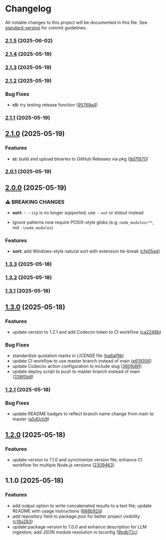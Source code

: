 # Changelog

All notable changes to this project will be documented in this file. See [standard-version](https://github.com/conventional-changelog/standard-version) for commit guidelines.

### [2.1.5](https://github.com/champ8644/tscribe/compare/v2.1.4...v2.1.5) (2025-06-02)

### [2.1.4](https://github.com/champ8644/tscribe/compare/v2.1.3...v2.1.4) (2025-05-19)

### [2.1.3](https://github.com/champ8644/tscribe/compare/v2.1.2...v2.1.3) (2025-05-19)

### [2.1.2](https://github.com/champ8644/tscribe/compare/v2.1.1...v2.1.2) (2025-05-19)


### Bug Fixes

* **cli:** try testing release function ([95769a4](https://github.com/champ8644/tscribe/commit/95769a4be5dda83a61f0323a1d142a779cc2f909))

### [2.1.1](https://github.com/champ8644/tscribe/compare/v2.1.0...v2.1.1) (2025-05-19)

## [2.1.0](https://github.com/champ8644/tscribe/compare/v2.0.1...v2.1.0) (2025-05-19)


### Features

* **ci:** build and upload binaries to GitHub Releases via pkg ([8d7f870](https://github.com/champ8644/tscribe/commit/8d7f87059b2098ded07b0d5663760be68f70bc0b))

### [2.0.1](https://github.com/champ8644/tscribe/compare/v2.0.0...v2.0.1) (2025-05-19)

## [2.0.0](https://github.com/champ8644/tscribe/compare/v1.3.3...v2.0.0) (2025-05-19)


### ⚠ BREAKING CHANGES

* **sort:** - `--zip` is no longer supported; use `--out` or stdout instead
- Ignore patterns now require POSIX-style globs (e.g. `node_modules/**`, not `.\node_modules`)

### Features

* **sort:** add Windows-style natural sort with extension tie-break ([cfe05ed](https://github.com/champ8644/tscribe/commit/cfe05ed7700f5b3e963679c0f0a87596eb4b99e9))

### [1.3.3](https://github.com/champ8644/tscribe/compare/v1.3.2...v1.3.3) (2025-05-18)

### [1.3.2](https://github.com/champ8644/tscribe/compare/v1.3.1...v1.3.2) (2025-05-18)

### [1.3.1](https://github.com/champ8644/tscribe/compare/v1.3.0...v1.3.1) (2025-05-18)

## [1.3.0](https://github.com/champ8644/tscribe/compare/v1.2.1...v1.3.0) (2025-05-18)


### Features

* update version to 1.2.1 and add Codecov token to CI workflow ([ca2246b](https://github.com/champ8644/tscribe/commit/ca2246b3ca75615e332701b5c132bbdecfc9bfbd))


### Bug Fixes

* standardize quotation marks in LICENSE file ([ba6af9b](https://github.com/champ8644/tscribe/commit/ba6af9bd2def2b2c96d7fcbff652920092342b97))
* update CI workflow to use master branch instead of main ([e619356](https://github.com/champ8644/tscribe/commit/e619356df5ed28c0a20367e1881698233d9b2c98))
* update Codecov action configuration to include slug ([3609d9f](https://github.com/champ8644/tscribe/commit/3609d9fa1deeed6c62f251594f1ed45d88dea8d8))
* update deploy script to push to master branch instead of main ([338f0b8](https://github.com/champ8644/tscribe/commit/338f0b8032d861a9ef1d4de3b0ba798086003a9f))

### [1.2.1](https://github.com/champ8644/tscribe/compare/v1.2.0...v1.2.1) (2025-05-18)


### Bug Fixes

* update README badges to reflect branch name change from main to master ([a5d0cb9](https://github.com/champ8644/tscribe/commit/a5d0cb91f8aeb0926e494baee1329b908005a3b6))

## [1.2.0](https://github.com/champ8644/tscribe/compare/v1.1.0...v1.2.0) (2025-05-18)


### Features

* update version to 1.1.0 and synchronize version file; enhance CI workflow for multiple Node.js versions ([2309463](https://github.com/champ8644/tscribe/commit/23094639d85b981527fb1cac0a71a4e1f35e4a75))

## 1.1.0 (2025-05-18)


### Features

* add output option to write concatenated results to a text file; update README with usage instructions ([668b92d](https://github.com/champ8644/tscribe/commit/668b92de966e9be3704bafe49afc78a4dbd7ab3e))
* add repository field to package.json for better project visibility ([c18a283](https://github.com/champ8644/tscribe/commit/c18a28395501ac8d9678e4a427cfcc8fcf6fa62e))
* update package version to 1.0.0 and enhance description for LLM ingestion; add JSON module resolution in tsconfig ([9bdb72c](https://github.com/champ8644/tscribe/commit/9bdb72cc90dfa7aafb16b37b16d8717190bb4fcb))
